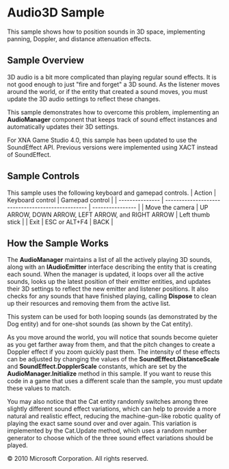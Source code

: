 
# Audio3D Sample
This sample shows how to position sounds in 3D space, implementing panning, Doppler, and distance attenuation effects.


## Sample Overview

3D audio is a bit more complicated than playing regular sound effects. It is not good enough to just "fire and forget" a 3D sound. As the listener moves around the world, or if the entity that created a sound moves, you must update the 3D audio settings to reflect these changes.

This sample demonstrates how to overcome this problem, implementing an **AudioManager** component that keeps track of sound effect instances and automatically updates their 3D settings.

For XNA Game Studio 4.0, this sample has been updated to use the SoundEffect API. Previous versions were implemented using XACT instead of SoundEffect.

## Sample Controls

This sample uses the following keyboard and gamepad controls.
| Action          | Keyboard control                                  | Gamepad control  |
| --------------- | ------------------------------------------------- | ---------------- |
| Move the camera | UP ARROW, DOWN ARROW, LEFT ARROW, and RIGHT ARROW | Left thumb stick |
| Exit            | ESC or ALT+F4                                     | BACK             |


## How the Sample Works

The **AudioManager** maintains a list of all the actively playing 3D sounds, along with an **IAudioEmitter** interface describing the entity that is creating each sound. When the manager is updated, it loops over all the active sounds, looks up the latest position of their emitter entities, and updates their 3D settings to reflect the new emitter and listener positions. It also checks for any sounds that have finished playing, calling **Dispose** to clean up their resources and removing them from the active list.

This system can be used for both looping sounds (as demonstrated by the Dog entity) and for one-shot sounds (as shown by the Cat entity).

As you move around the world, you will notice that sounds become quieter as you get farther away from them, and that the pitch changes to create a Doppler effect if you zoom quickly past them. The intensity of these effects can be adjusted by changing the values of the **SoundEffect.DistanceScale** and **SoundEffect.DopplerScale** constants, which are set by the **AudioManager.Initialize** method in this sample. If you want to reuse this code in a game that uses a different scale than the sample, you must update these values to match.

You may also notice that the Cat entity randomly switches among three slightly different sound effect variations, which can help to provide a more natural and realistic effect, reducing the machine-gun-like robotic quality of playing the exact same sound over and over again. This variation is implemented by the Cat.Update method, which uses a random number generator to choose which of the three sound effect variations should be played.

© 2010 Microsoft Corporation. All rights reserved.